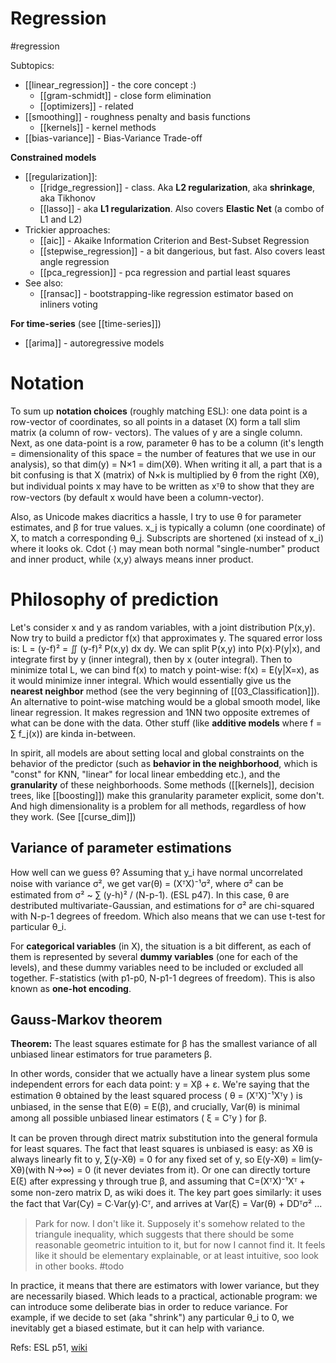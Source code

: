 # Regression

#regression


Subtopics:
* [[linear_regression]] - the core concept :)
    * [[gram-schmidt]] - close form elimination
    * [[optimizers]] - related
* [[smoothing]] - roughness penalty and basis functions
    * [[kernels]] - kernel methods
* [[bias-variance]] - Bias-Variance Trade-off

**Constrained models**
* [[regularization]]:
    * [[ridge_regression]] - class. Aka **L2 regularization**, aka **shrinkage**, aka Tikhonov
    * [[lasso]] - aka **L1 regularization**. Also covers **Elastic Net** (a combo of L1 and L2)
* Trickier approaches:
    * [[aic]] - Akaike Information Criterion and Best-Subset Regression
    * [[stepwise_regression]] - a bit dangerious, but fast. Also covers least angle regression
    * [[pca_regression]] - pca regression and partial least squares
* See also:
    * [[ransac]] - bootstrapping-like regression estimator based on inliners voting

**For time-series** (see [[time-series]])
* [[arima]] - autoregressive models


# Notation

To sum up **notation choices** (roughly matching ESL): one data point is a row-vector of coordinates, so all points in a dataset (X) form a tall slim matrix (a column of row- vectors). The values of y are a single column. Next, as one data-point is a row, parameter θ has to be a column (it's length = dimensionality of this space = the number of features that we use in our analysis), so that dim(y) = N×1 = dim(Xθ). When writing it all, a part that is a bit confusing is that X (matrix) of N×k is multiplied by θ from the right (Xθ), but individual points x may have to be written as xᵀθ to show that they are row-vectors (by default x would have been a column-vector).

Also, as Unicode makes diacritics a hassle, I try to use θ for parameter estimates, and β for true values. x_j is typically a column (one coordinate) of X, to match a corresponding θ_j. Subscripts are shortened (xi instead of x_i) where it looks ok. Cdot (∙) may mean both normal "single-number" product and inner product, while ⟨x,y⟩ always means inner product. 

# Philosophy of prediction

Let's consider x and y as random variables, with a joint distribution P(x,y). Now try to build a predictor f(x) that approximates y. The squared error loss is: L = (y-f)² = ∬ (y-f)² P(x,y) dx dy. We can split P(x,y) into P(x)∙P(y|x), and integrate first by y  (inner integral), then by x (outer integral). Then to minimize total L, we can bind f(x) to match y point-wise: f(x) = E(y|X=x), as it would minimize inner integral. Which would essentially give us the **nearest neighbor** method (see the very beginning of [[03_Classification]]). An alternative to point-wise matching would be a global smooth model, like linear regression. It makes regression and 1NN two opposite extremes of what can be done with the data. Other stuff (like **additive models** where f = ∑ f_j(x)) are kinda in-between.

In spirit, all models are about setting local and global constraints on the behavior of the predictor (such as **behavior in the neighborhood**, which is "const" for KNN, "linear" for local linear embedding etc.), and the **granularity** of these  neighborhoods. Some methods ([[kernels]], decision trees, like [[boosting]]) make this granularity parameter explicit, some don't. And high dimensionality is a problem for all methods, regardless of how they work. (See [[curse_dim]])

## Variance of parameter estimations

How well can we guess θ? Assuming that y_i have normal uncorrelated noise with variance σ², we get var(θ) = (XᵀX)⁻¹σ², where σ² can be estimated from σ² ~ ∑ (y-h)² / (N-p-1). (ESL p47). In this case, θ are destributed multivariate-Gaussian, and estimations for σ² are chi-squared with N-p-1 degrees of freedom. Which also means that we can use t-test for particular θ_i.

For **categorical variables** (in X), the situation is a bit different, as each of them is represented by several **dummy variables**  (one for each of the levels), and these dummy variables need to be included or excluded all together. F-statistics (with p1-p0, N-p1-1 degrees of freedom). This is also known as **one-hot encoding**.

## Gauss-Markov theorem

**Theorem:** The least squares estimate for β has the smallest variance of all unbiased linear estimators for true parameters β.

In other words, consider that we actually have a linear system plus some independent errors for each data point: y = Xβ + ε. We're saying that the estimation θ obtained by the least squared process ( θ = (XᵀX)⁻¹Xᵀy ) is unbiased, in the sense that E(θ) = E(β), and crucially, Var(θ) is minimal among all possible unbiased linear estimators ( ξ = Cᵀy ) for β. 

It can be proven through direct matrix substitution into the general formula for least squares. The fact that least squares is unbiased is easy: as Xθ is always linearly fit to y, ∑(y-Xθ) = 0 for any fixed set of y, so E(y-Xθ) = lim(y-Xθ)(with N→∞) = 0 (it never deviates from it). Or one can directly torture E(ξ) after expressing y through true β, and assuming that C=(XᵀX)⁻¹Xᵀ + some non-zero matrix D, as wiki does it. The key part goes similarly: it uses the fact that Var(Cy) = C∙Var(y)∙Cᵀ, and arrives at Var(ξ) = Var(θ) + DDᵀσ² ...

> Park for now. I don't like it. Supposely it's somehow related to the triangule inequality, which suggests that there should be some reasonable geometric intuition to it, but for now I cannot find it. It feels like it should be elementary explainable, or at least intuitive, soo look in other books. #todo

In practice, it means that there are estimators with lower variance, but they are necessarily biased. Which leads to a practical, actionable program: we can introduce some deliberate bias in order to reduce variance. For example, if we decide to set (aka "shrink") any particular θ_i to 0, we inevitably get a biased estimate, but it can help with variance.

Refs: ESL p51, [wiki](https://en.wikipedia.org/wiki/Gauss%E2%80%93Markov_theorem)